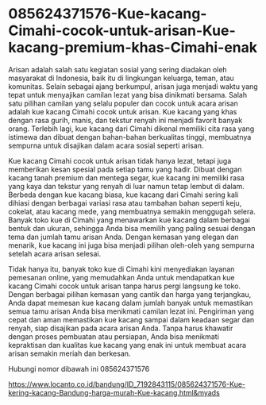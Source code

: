 # 085624371576-Kue-kacang-Cimahi-cocok-untuk-arisan-Kue-kacang-premium-khas-Cimahi-enak

Arisan adalah salah satu kegiatan sosial yang sering diadakan oleh masyarakat di Indonesia, baik itu di lingkungan keluarga, teman, atau komunitas. Selain sebagai ajang berkumpul, arisan juga menjadi waktu yang tepat untuk menyajikan camilan lezat yang bisa dinikmati bersama. Salah satu pilihan camilan yang selalu populer dan cocok untuk acara arisan adalah kue kacang Cimahi cocok untuk arisan. Kue kacang yang khas dengan rasa gurih, manis, dan tekstur renyah ini menjadi favorit banyak orang. Terlebih lagi, kue kacang dari Cimahi dikenal memiliki cita rasa yang istimewa dan dibuat dengan bahan-bahan berkualitas tinggi, membuatnya sempurna untuk disajikan dalam acara sosial seperti arisan.

Kue kacang Cimahi cocok untuk arisan tidak hanya lezat, tetapi juga memberikan kesan spesial pada setiap tamu yang hadir. Dibuat dengan kacang tanah premium dan mentega segar, kue kacang ini memiliki rasa yang kaya dan tekstur yang renyah di luar namun tetap lembut di dalam. Berbeda dengan kue kacang biasa, kue kacang dari Cimahi sering kali dihiasi dengan berbagai variasi rasa atau tambahan bahan seperti keju, cokelat, atau kacang mede, yang membuatnya semakin menggugah selera. Banyak toko kue di Cimahi yang menawarkan kue kacang dalam berbagai bentuk dan ukuran, sehingga Anda bisa memilih yang paling sesuai dengan tema dan jumlah tamu arisan Anda. Dengan kemasan yang elegan dan menarik, kue kacang ini juga bisa menjadi pilihan oleh-oleh yang sempurna setelah acara arisan selesai.

Tidak hanya itu, banyak toko kue di Cimahi kini menyediakan layanan pemesanan online, yang memudahkan Anda untuk mendapatkan kue kacang Cimahi cocok untuk arisan tanpa harus pergi langsung ke toko. Dengan berbagai pilihan kemasan yang cantik dan harga yang terjangkau, Anda dapat memesan kue kacang dalam jumlah banyak untuk memastikan semua tamu arisan Anda bisa menikmati camilan lezat ini. Pengiriman yang cepat dan aman memastikan kue kacang sampai dalam keadaan segar dan renyah, siap disajikan pada acara arisan Anda. Tanpa harus khawatir dengan proses pembuatan atau persiapan, Anda bisa menikmati kepraktisan dan kualitas kue kacang yang enak ini untuk membuat acara arisan semakin meriah dan berkesan.

Hubungi nomor dibawah ini
085624371576

https://www.locanto.co.id/bandung/ID_7192843115/085624371576-Kue-kering-kacang-Bandung-harga-murah-Kue-kacang.html&myads
